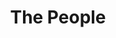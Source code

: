 ---
pid: ls114
title: The People
location_transcription: Any wall (unsure)
coordinates: "[-75.170621923526, 39.957706841911]"
zipcode: '19115'
gen_neighborhood: Northeast Philadelphia
neighborhood: Bustleton,Somerton
outside_phl: 
age: '12'
age_range: 6-13
instagram: 
image_file_name: ls_114.jpg
proposal_transcription: 
topic: Unity
topic_summary: '0'
type: 2D,Mural
keywords_other: 
credit: Taleon
image_labels: "(muoral)"
twitter: 
facebook: 
permalink: "/monuments/ls114/"
layout: item-page
---
